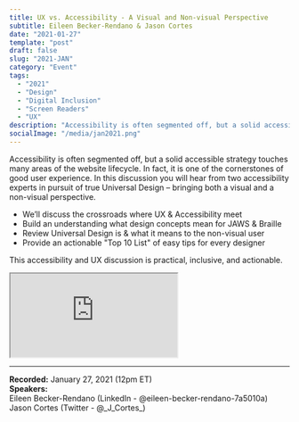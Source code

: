 ```yaml
---
title: UX vs. Accessibility - A Visual and Non-visual Perspective
subtitle: Eileen Becker-Rendano & Jason Cortes
date: "2021-01-27"
template: "post"
draft: false
slug: "2021-JAN"
category: "Event"
tags:
  - "2021"
  - "Design"
  - "Digital Inclusion"
  - "Screen Readers"
  - "UX"
description: "Accessibility is often segmented off, but a solid accessible strategy touches many areas of the website lifecycle. In fact, it is one of the cornerstones of good user experience. In this discussion you will hear from two accessibility experts in pursuit of true Universal Design – bringing both a visual and a non-visual perspective."
socialImage: "/media/jan2021.png"
---
```

Accessibility is often segmented off, but a solid accessible strategy touches many areas of the website lifecycle. In fact, it is one of the cornerstones of good user experience. In this discussion you will hear from two accessibility experts in pursuit of true Universal Design – bringing both a visual and a non-visual perspective.

- We’ll discuss the crossroads where UX & Accessibility meet
- Build an understanding what design concepts mean for JAWS & Braille
- Review Universal Design is & what it means to the non-visual user
- Provide an actionable "Top 10 List" of easy tips for every designer

This accessibility and UX discussion is practical, inclusive, and actionable.

<iframe title="UX vs Accessibility a visual and non-visual perspective by Eileen Becker-Rendano and Jason Cortes" src="https://www.youtube.com/embed/pOUeNj7Pnc4" allow="accelerometer; autoplay; encrypted-media; gyroscope; picture-in-picture" allowfullscreen></iframe>

-----
<b>Recorded:</b> January 27, 2021 (12pm ET)<br>
<b>Speakers:</b><br>
Eileen Becker-Rendano (LinkedIn - @eileen-becker-rendano-7a5010a)<br>
Jason Cortes (Twitter - @&#95;J&#95;Cortes&#95;)